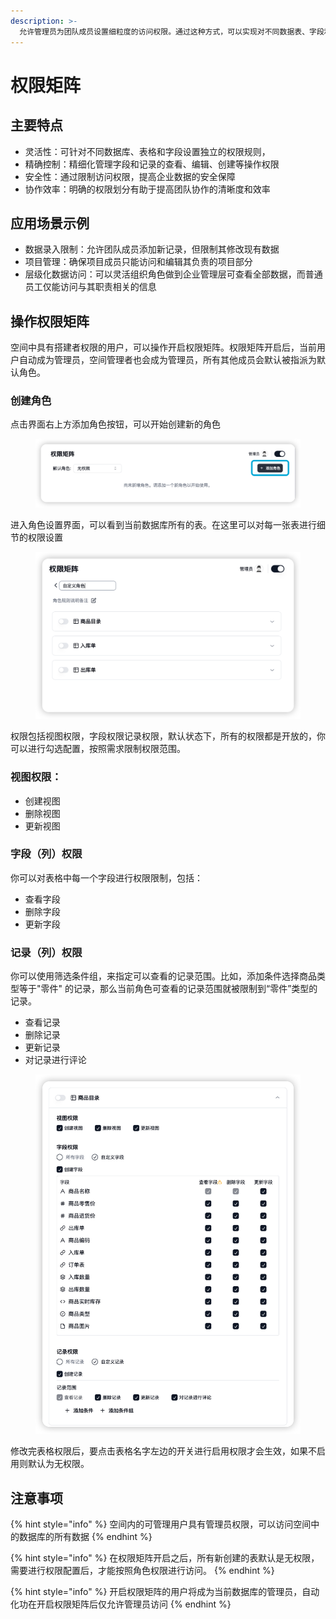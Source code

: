 ```yaml
---
description: >-
  允许管理员为团队成员设置细粒度的访问权限。通过这种方式，可以实现对不同数据表、字段和操作的精确控制，确保每个成员只能访问和修改其职责范围内的信息。这不仅提高了团队协作的效率，还增强了数据安全性。
---
```


# 权限矩阵

## 主要特点

* 灵活性：可针对不同数据库、表格和字段设置独立的权限规则，
* 精确控制：精细化管理字段和记录的查看、编辑、创建等操作权限
* 安全性：通过限制访问权限，提高企业数据的安全保障
* 协作效率：明确的权限划分有助于提高团队协作的清晰度和效率



## 应用场景示例

* 数据录入限制：允许团队成员添加新记录，但限制其修改现有数据
* 项目管理：确保项目成员只能访问和编辑其负责的项目部分
* 层级化数据访问：可以灵活组织角色做到企业管理层可查看全部数据，而普通员工仅能访问与其职责相关的信息

## 操作权限矩阵

空间中具有搭建者权限的用户，可以操作开启权限矩阵。权限矩阵开启后，当前用户自动成为管理员，空间管理者也会成为管理员，所有其他成员会默认被指派为默认角色。

### 创建角色

点击界面右上方添加角色按钮，可以开始创建新的角色

<figure><img src="../.gitbook/assets/image (89).png" alt="" width="563"><figcaption></figcaption></figure>

进入角色设置界面，可以看到当前数据库所有的表。在这里可以对每一张表进行细节的权限设置

<figure><img src="../.gitbook/assets/image (91).png" alt="" width="563"><figcaption></figcaption></figure>

权限包括视图权限，字段权限记录权限，默认状态下，所有的权限都是开放的，你可以进行勾选配置，按照需求限制权限范围。

### 视图权限：

* 创建视图
* 删除视图
* 更新视图

### 字段（列）权限

你可以对表格中每一个字段进行权限限制，包括：

* 查看字段
* 删除字段
* 更新字段

### 记录（列）权限

你可以使用筛选条件组，来指定可以查看的记录范围。比如，添加条件选择商品类型等于"零件" 的记录，那么当前角色可查看的记录范围就被限制到“零件”类型的记录。

* 查看记录
* 删除记录
* 更新记录
* 对记录进行评论

<figure><img src="../.gitbook/assets/image (92).png" alt="" width="563"><figcaption></figcaption></figure>

修改完表格权限后，要点击表格名字左边的开关进行启用权限才会生效，如果不启用则默认为无权限。

## 注意事项

{% hint style="info" %}
空间内的可管理用户具有管理员权限，可以访问空间中的数据库的所有数据
{% endhint %}

{% hint style="info" %}
在权限矩阵开启之后，所有新创建的表默认是无权限，需要进行权限配置后，才能按照角色权限进行访问。
{% endhint %}

{% hint style="info" %}
开启权限矩阵的用户将成为当前数据库的管理员，自动化功在开启权限矩阵后仅允许管理员访问
{% endhint %}

